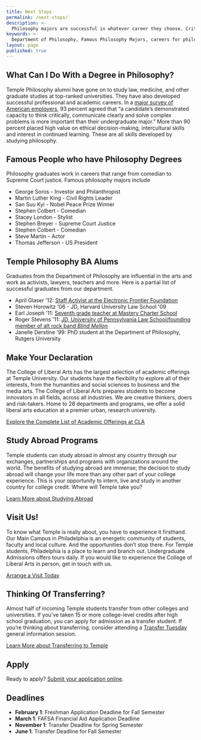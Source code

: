 ```yaml
---
title: Next Stops
permalink: /next-stops/
description: >-
  Philosophy majors are successful in whatever career they choose. Critical thinking and problem-solving skills are useful in every profession.
keywords: >-
  Department of Philosophy, Famous Philosophy Majors, careers for philosophy majors
layout: page
published: true
---
```

## What Can I Do With a Degree in Philosophy?
Temple Philosophy alumni have gone on to study law, medicine, and other graduate studies at top-ranked universities. They have also developed successful professional and academic careers. In a [major survey of American employers](https://www.aacu.org/sites/default/files/files/LEAP/2013_EmployerSurvey.pdf), 93 percent agreed that “a candidate’s demonstrated capacity to think critically, communicate clearly and solve complex problems is more important than their undergraduate major.” More than 90 percent placed high value on ethical decision-making, intercultural skills and interest in continued learning. These are all skills developed by studying philosophy.

## Famous People who have Philosophy Degrees
Philosophy graduates work in careers that range from comedian to Supreme Court justice. Famous philosophy majors include

- George Soros - Investor and Philanthropist
- Martin Luther King - Civil Rights Leader
- San Suu Kyi - Nobel Peace Prize Winner
- Stephen Colbert - Comedian
- Stacey London - Stylist
- Stephen Breyer - Supreme Court Justice
- Stephen Colbert - Comedian
- Steve Martin - Actor
- Thomas Jefferson - US President

## Temple Philosophy BA Alums
Graduates from the Department of Philosophy are influential in the arts and work as activists, lawyers, teachers and more. Here is a partial list of successful graduates from our department.

- April Glaser '12: [Staff Activist at the Electronic Frontier Foundation](https://sites.temple.edu/humansciences/2014/05/12/temple-made-april-glaser-and-the-eff/)
- Steven Horowitz '06 - JD, Harvard University Law School '09
- Earl Joseph '11: [Seventh grade teacher at Mastery Charter School](https://liberalarts.temple.edu/about-us/newsroom/philosophy-alumnus-looks-disrupt-american-education-system)
- Roger Stevens '11: [JD, University of Pennsylvania Law School/founding member of alt rock band _Blind Mellon_](https://en.wikipedia.org/wiki/Rogers_Stevens)
- Janelle Derstine '99: PhD student at the Department of Philosophy, Rutgers University

## Make Your Declaration
The College of Liberal Arts has the largest selection of academic offerings at Temple University. Our students have the flexibility to explore all of their interests, from the humanities and social sciences to business and the media arts. The College of Liberal Arts prepares students to become innovators in all fields, across all industries. We are creative thinkers, doers and risk-takers. Home to 28 departments and programs, we offer a solid liberal arts education at a premier urban, research university.

[Explore the Complete List of Academic Offerings at CLA](liberalarts.temple.edu)

## Study Abroad Programs
Temple students can study abroad in almost any country through our exchanges, partnerships and programs with organizations around the world. The benefits of studying abroad are immense; the decision to study abroad will change your life more than any other part of your college experience. This is your opportunity to intern, live and study in another country for college credit. Where will Temple take you?

[Learn More about Studying Abroad](https://studyabroad.temple.edu/)

## Visit Us!
To know what Temple is really about, you have to experience it firsthand. Our Main Campus in Philadelphia is an energetic community of students, faculty and local culture. And the opportunities don’t stop there. For Temple students, Philadelphia is a place to learn and branch out. Undergraduate Admissions offers tours daily. If you would like to experience the College of Liberal Arts in person, get in touch with us.

[Arrange a Visit Today](http://admissions.temple.edu/visit)

## Thinking Of Transferring?
Almost half of incoming Temple students transfer from other colleges and universities. If you’ve taken 15 or more college-level credits after high school graduation, you can apply for admission as a transfer student. If you’re thinking about transferring, consider attending a [Transfer Tuesday](http://admissions.temple.edu/visit/transfer-tuesday) general information session.

[Learn More about Transferring to Temple](http://admissions.temple.edu/apply/transfer-applicant)

## Apply
Ready to apply? [Submit your application online](http://admissions.temple.edu/apply).

## Deadlines
- **February 1**: Freshman Application Deadline for Fall Semester
- **March 1**: FAFSA Financial Aid Application Deadline
- **November 1**: Transfer Deadline for Spring Semester
- **June 1**: Transfer Deadline for Fall Semester
